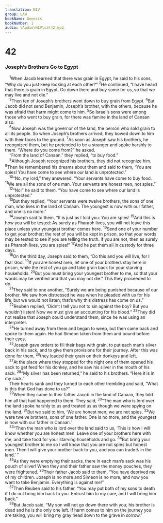 ```yaml
---
translation: NIV
group: LAW
bookName: Genesis 
bookNumber: 1
audio: \Audio\NIV\sa\42.mp3
---
```


<div class="title"><h1>42</h1><h3>Joseph’s Brothers Go to Egypt </h3></div>
<span class="verse sa_42_1"> <sup>1</sup>When Jacob learned that there was grain in Egypt, he said to his sons, “Why do you just keep looking at each other?” </span>
<span class="verse sa_42_2"><sup>2</sup>He continued, “I have heard that there is grain in Egypt. Go down there and buy some for us, so that we may live and not die.” <br/></span>
<span class="verse sa_42_3"> <sup>3</sup>Then ten of Joseph’s brothers went down to buy grain from Egypt. </span>
<span class="verse sa_42_4"><sup>4</sup>But Jacob did not send Benjamin, Joseph’s brother, with the others, because he was afraid that harm might come to him. </span>
<span class="verse sa_42_5"><sup>5</sup>So Israel’s sons were among those who went to buy grain, for there was famine in the land of Canaan also. <br/></span>
<span class="verse sa_42_6"> <sup>6</sup>Now Joseph was the governor of the land, the person who sold grain to all its people. So when Joseph’s brothers arrived, they bowed down to him with their faces to the ground. </span>
<span class="verse sa_42_7"><sup>7</sup>As soon as Joseph saw his brothers, he recognized them, but he pretended to be a stranger and spoke harshly to them. “Where do you come from?” he asked. <br/> “From the land of Canaan,” they replied, “to buy food.” <br/></span>
<span class="verse sa_42_8"> <sup>8</sup>Although Joseph recognized his brothers, they did not recognize him. </span>
<span class="verse sa_42_9"><sup>9</sup>Then he remembered his dreams about them and said to them, “You are spies! You have come to see where our land is unprotected.” <br/></span>
<span class="verse sa_42_10"> <sup>10</sup>“No, my lord,” they answered. “Your servants have come to buy food. </span>
<span class="verse sa_42_11"><sup>11</sup>We are all the sons of one man. Your servants are honest men, not spies.” <br/></span>
<span class="verse sa_42_12"> <sup>12</sup>“No!” he said to them. “You have come to see where our land is unprotected.” <br/></span>
<span class="verse sa_42_13"> <sup>13</sup>But they replied, “Your servants were twelve brothers, the sons of one man, who lives in the land of Canaan. The youngest is now with our father, and one is no more.” <br/></span>
<span class="verse sa_42_14"> <sup>14</sup>Joseph said to them, “It is just as I told you: You are spies! </span>
<span class="verse sa_42_15"><sup>15</sup>And this is how you will be tested: As surely as Pharaoh lives, you will not leave this place unless your youngest brother comes here. </span>
<span class="verse sa_42_16"><sup>16</sup>Send one of your number to get your brother; the rest of you will be kept in prison, so that your words may be tested to see if you are telling the truth. If you are not, then as surely as Pharaoh lives, you are spies!” </span>
<span class="verse sa_42_17"><sup>17</sup>And he put them all in custody for three days. <br/></span>
<span class="verse sa_42_18"> <sup>18</sup>On the third day, Joseph said to them, “Do this and you will live, for I fear God: </span>
<span class="verse sa_42_19"><sup>19</sup>If you are honest men, let one of your brothers stay here in prison, while the rest of you go and take grain back for your starving households. </span>
<span class="verse sa_42_20"><sup>20</sup>But you must bring your youngest brother to me, so that your words may be verified and that you may not die.” This they proceeded to do. <br/></span>
<span class="verse sa_42_21"> <sup>21</sup>They said to one another, “Surely we are being punished because of our brother. We saw how distressed he was when he pleaded with us for his life, but we would not listen; that’s why this distress has come on us.” <br/></span>
<span class="verse sa_42_22"> <sup>22</sup>Reuben replied, “Didn’t I tell you not to sin against the boy? But you wouldn’t listen! Now we must give an accounting for his blood.” </span>
<span class="verse sa_42_23"><sup>23</sup>They did not realize that Joseph could understand them, since he was using an interpreter. <br/></span>
<span class="verse sa_42_24"> <sup>24</sup>He turned away from them and began to weep, but then came back and spoke to them again. He had Simeon taken from them and bound before their eyes. <br/></span>
<span class="verse sa_42_25"> <sup>25</sup>Joseph gave orders to fill their bags with grain, to put each man’s silver back in his sack, and to give them provisions for their journey. After this was done for them, </span>
<span class="verse sa_42_26"><sup>26</sup>they loaded their grain on their donkeys and left. <br/></span>
<span class="verse sa_42_27"> <sup>27</sup>At the place where they stopped for the night one of them opened his sack to get feed for his donkey, and he saw his silver in the mouth of his sack. </span>
<span class="verse sa_42_28"><sup>28</sup>“My silver has been returned,” he said to his brothers. “Here it is in my sack.” <br/> Their hearts sank and they turned to each other trembling and said, “What is this that God has done to us?” <br/></span>
<span class="verse sa_42_29"> <sup>29</sup>When they came to their father Jacob in the land of Canaan, they told him all that had happened to them. They said, </span>
<span class="verse sa_42_30"><sup>30</sup>“The man who is lord over the land spoke harshly to us and treated us as though we were spying on the land. </span>
<span class="verse sa_42_31"><sup>31</sup>But we said to him, ‘We are honest men; we are not spies. </span>
<span class="verse sa_42_32"><sup>32</sup>We were twelve brothers, sons of one father. One is no more, and the youngest is now with our father in Canaan.’ <br/></span>
<span class="verse sa_42_33"> <sup>33</sup>“Then the man who is lord over the land said to us, ‘This is how I will know whether you are honest men: Leave one of your brothers here with me, and take food for your starving households and go. </span>
<span class="verse sa_42_34"><sup>34</sup>But bring your youngest brother to me so I will know that you are not spies but honest men. Then I will give your brother back to you, and you can trade<a data-toggle="tooltip" data-placement="bottom" title="Or move about freely">⚓</a> in the land.’ ” <br/></span>
<span class="verse sa_42_35"> <sup>35</sup>As they were emptying their sacks, there in each man’s sack was his pouch of silver! When they and their father saw the money pouches, they were frightened. </span>
<span class="verse sa_42_36"><sup>36</sup>Their father Jacob said to them, “You have deprived me of my children. Joseph is no more and Simeon is no more, and now you want to take Benjamin. Everything is against me!” <br/></span>
<span class="verse sa_42_37"> <sup>37</sup>Then Reuben said to his father, “You may put both of my sons to death if I do not bring him back to you. Entrust him to my care, and I will bring him back.” <br/></span>
<span class="verse sa_42_38"> <sup>38</sup>But Jacob said, “My son will not go down there with you; his brother is dead and he is the only one left. If harm comes to him on the journey you are taking, you will bring my gray head down to the grave in sorrow.” <br/></span>
